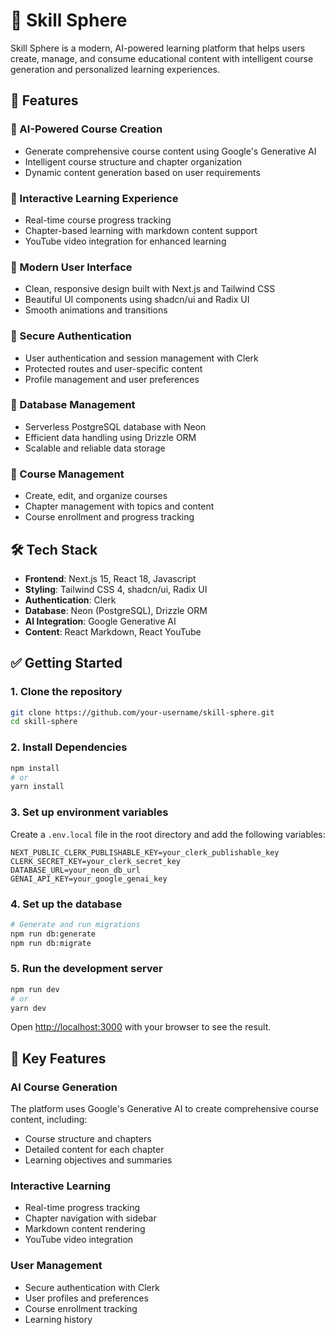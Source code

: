 # 🎯 Skill Sphere

Skill Sphere is a modern, AI-powered learning platform that helps users create, manage, and consume educational content with intelligent course generation and personalized learning experiences.

## 🚀 Features

### 🔹 AI-Powered Course Creation
- Generate comprehensive course content using Google's Generative AI
- Intelligent course structure and chapter organization
- Dynamic content generation based on user requirements

### 🔹 Interactive Learning Experience
- Real-time course progress tracking
- Chapter-based learning with markdown content support
- YouTube video integration for enhanced learning

### 🔹 Modern User Interface
- Clean, responsive design built with Next.js and Tailwind CSS
- Beautiful UI components using shadcn/ui and Radix UI
- Smooth animations and transitions

### 🔹 Secure Authentication
- User authentication and session management with Clerk
- Protected routes and user-specific content
- Profile management and user preferences

### 🔹 Database Management
- Serverless PostgreSQL database with Neon
- Efficient data handling using Drizzle ORM
- Scalable and reliable data storage

### 🔹 Course Management
- Create, edit, and organize courses
- Chapter management with topics and content
- Course enrollment and progress tracking

## 🛠️ Tech Stack

- **Frontend**: Next.js 15, React 18, Javascript
- **Styling**: Tailwind CSS 4, shadcn/ui, Radix UI
- **Authentication**: Clerk
- **Database**: Neon (PostgreSQL), Drizzle ORM
- **AI Integration**: Google Generative AI
- **Content**: React Markdown, React YouTube

## ✅ Getting Started

### 1. Clone the repository
```bash
git clone https://github.com/your-username/skill-sphere.git
cd skill-sphere
```

### 2. Install Dependencies
```bash
npm install
# or
yarn install
```

### 3. Set up environment variables
Create a `.env.local` file in the root directory and add the following variables:

```env
NEXT_PUBLIC_CLERK_PUBLISHABLE_KEY=your_clerk_publishable_key
CLERK_SECRET_KEY=your_clerk_secret_key
DATABASE_URL=your_neon_db_url
GENAI_API_KEY=your_google_genai_key
```

### 4. Set up the database
```bash
# Generate and run migrations
npm run db:generate
npm run db:migrate
```

### 5. Run the development server
```bash
npm run dev
# or
yarn dev
```

Open [http://localhost:3000](http://localhost:3000) with your browser to see the result.

## 🚀 Key Features 

### AI Course Generation
The platform uses Google's Generative AI to create comprehensive course content, including:
- Course structure and chapters
- Detailed content for each chapter
- Learning objectives and summaries

### Interactive Learning
- Real-time progress tracking
- Chapter navigation with sidebar
- Markdown content rendering
- YouTube video integration

### User Management
- Secure authentication with Clerk
- User profiles and preferences
- Course enrollment tracking
- Learning history


